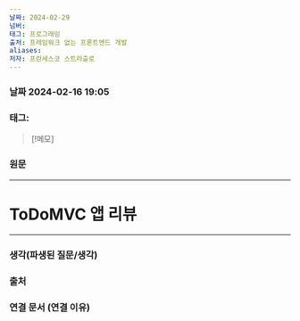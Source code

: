 ```yaml
---
날짜: 2024-02-29
넘버: 
태그: 프로그래밍
출처: 프레임워크 없는 프론트엔드 개발
aliases: 
저자: 프란세스코 스트라츨로
---
```

### 날짜  2024-02-16 19:05

### 태그:

>[!메모]
>

### 원문
---
# ToDoMVC 앱 리뷰

---
### 생각(파생된 질문/생각)

### 출처

### 연결 문서 (연결 이유)
